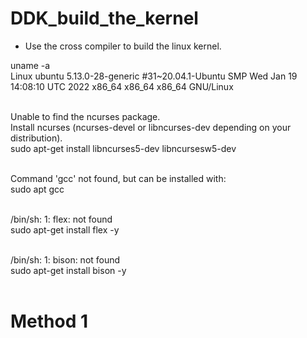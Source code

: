 # DDK_build_the_kernel
* Use the cross compiler to build the linux kernel.

uname -a <br/>
Linux ubuntu 5.13.0-28-generic #31~20.04.1-Ubuntu SMP Wed Jan 19 14:08:10 UTC 2022 x86_64 x86_64 x86_64 GNU/Linux <br/>
&nbsp;

Unable to find the ncurses package. <br/>
Install ncurses (ncurses-devel or libncurses-dev depending on your distribution). <br/>
sudo apt-get install libncurses5-dev libncursesw5-dev  <br/>
&nbsp;

Command 'gcc' not found, but can be installed with: <br/>
sudo apt gcc <br/>
&nbsp;

/bin/sh: 1: flex: not found <br/>
sudo apt-get install flex -y <br/>
&nbsp;

/bin/sh: 1: bison: not found <br/>
sudo apt-get install bison -y <br/>
&nbsp;

# Method 1
